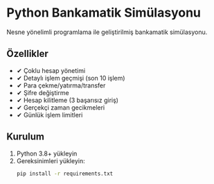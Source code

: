 # Python Bankamatik Simülasyonu

Nesne yönelimli programlama ile geliştirilmiş bankamatik simülasyonu.

## Özellikler

- ✔ Çoklu hesap yönetimi
- ✔ Detaylı işlem geçmişi (son 10 işlem)
- ✔ Para çekme/yatırma/transfer
- ✔ Şifre değiştirme
- ✔ Hesap kilitleme (3 başarısız giriş)
- ✔ Gerçekçi zaman gecikmeleri
- ✔ Günlük işlem limitleri

## Kurulum

1. Python 3.8+ yükleyin
2. Gereksinimleri yükleyin:
   ```bash
   pip install -r requirements.txt
